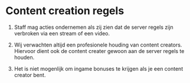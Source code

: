 # Content creation regels

1. Staff mag acties ondernemen als zij zien dat de server regels zijn verbroken via een stream of een video.

1. Wij verwachten altijd een profesionele houding van content creators. Hiervoor dient ook de content creater gewoon aan de server regels te houden.

1. Het is niet mogenlijk om ingame bonuses te krijgen als je een content creator bent.

